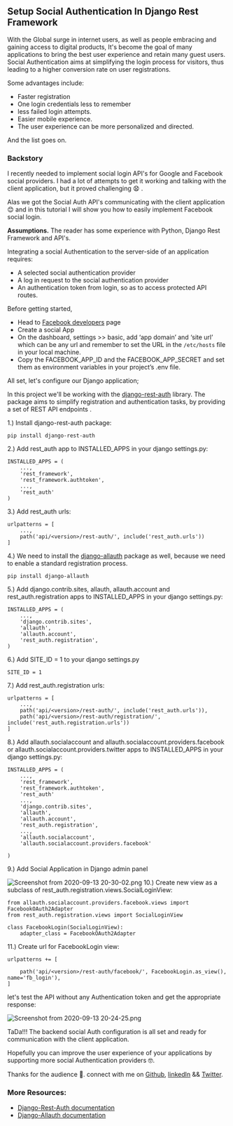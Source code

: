 ## Setup Social Authentication In Django Rest Framework

With the Global surge in internet users, as well as  people embracing and gaining access to digital products, It's become the goal of many applications to bring the best user experience and retain many guest users. 
Social Authentication aims at simplifying the login process for visitors, thus leading to a higher conversion rate on user registrations. 


Some advantages include: 
- Faster registration
- One login credentials less to remember
- less failed login attempts.
- Easier mobile experience.
- The user experience can be more personalized and directed.

And the list goes on.

### Backstory
I recently needed to implement social login API's for Google and Facebook social providers. I had a lot of attempts to get it working and talking with the client application, but it proved challenging 😧 . 

Alas we got the Social Auth API's communicating with the client application 😊 and in this tutorial I will show you how to easily  implement Facebook social login.

**Assumptions.** The reader has some experience with Python, Django Rest Framework and API's. 

Integrating a social Authentication to the  server-side of an application requires:
- A selected social authentication provider
- A  log in request to the social authentication provider
- An authentication token from login, so as to access protected API routes.

Before getting started, 
- Head to [Facebook developers](https://developers.facebook.com/apps/) page
- Create a social App 
- On the dashboard, settings >> basic, add ‘app domain’ and ‘site url’ which can be any url and remember to set the URL in the `/etc/hosts` file in your local machine. 
- Copy the FACEBOOK_APP_ID and the FACEBOOK_APP_SECRET and set them as environment variables in your project’s .env file.

All set, let's configure our Django application;

In this project we'll be working with the [ django-rest-auth](https://django-rest-auth.readthedocs.io/en/latest/introduction.html) library.
The package aims to simplify registration and authentication tasks, by providing a set of REST API endpoints .

1.)   Install  django-rest-auth package:

```
pip install django-rest-auth
```

2.)   Add rest_auth app to INSTALLED_APPS in your django settings.py:

```
INSTALLED_APPS = (
    ...,
    'rest_framework',
    'rest_framework.authtoken',
    ...,
    'rest_auth'
)
```


3.)  Add rest_auth urls:

```
urlpatterns = [
    ...,
    path('api/<version>/rest-auth/', include('rest_auth.urls'))
]

```
4.)  We need to install the [django-allauth](https://django-allauth.readthedocs.io/en/latest/installation.html) package as well, because we need to enable a standard registration process.
```
pip install django-allauth
```
5.)  Add django.contrib.sites, allauth, allauth.account and rest_auth.registration apps to INSTALLED_APPS in your django settings.py:
````
INSTALLED_APPS = (
    ...,
    'django.contrib.sites',
    'allauth',
    'allauth.account',
    'rest_auth.registration',
)
````

6.)  Add SITE_ID = 1 to your django settings.py
```
SITE_ID = 1
```
7.)  Add rest_auth.registration urls:
```
urlpatterns = [
    ...,
    path('api/<version>/rest-auth/', include('rest_auth.urls')),
    path('api/<version>/rest-auth/registration/', include('rest_auth.registration.urls'))
]
```
8.)    Add allauth.socialaccount and allauth.socialaccount.providers.facebook or allauth.socialaccount.providers.twitter apps to INSTALLED_APPS in your django settings.py:

```
INSTALLED_APPS = (
    ...,
    'rest_framework',
    'rest_framework.authtoken',
    'rest_auth'
    ...,
    'django.contrib.sites',
    'allauth',
    'allauth.account',
    'rest_auth.registration',
    ...,
    'allauth.socialaccount',
    'allauth.socialaccount.providers.facebook'

)
```

9.)   Add Social Application in Django admin panel


![Screenshot from 2020-09-13 20-30-02.png](https://cdn.hashnode.com/res/hashnode/image/upload/v1600025625421/fm3FPggTR.png)
10.)   Create new view as a subclass of rest_auth.registration.views.SocialLoginView:

```
from allauth.socialaccount.providers.facebook.views import FacebookOAuth2Adapter
from rest_auth.registration.views import SocialLoginView

class FacebookLogin(SocialLoginView):
    adapter_class = FacebookOAuth2Adapter

```

11.)   Create url for FacebookLogin view:

```
urlpatterns += [
    
    path('api/<version>/rest-auth/facebook/', FacebookLogin.as_view(), name='fb_login'),
]

 ```
let's test the API without any Authentication token and get the appropriate response:


![Screenshot from 2020-09-13 20-24-25.png](https://cdn.hashnode.com/res/hashnode/image/upload/v1600025650883/d1jBBHpGQ.png)

  TaDa!!!  The backend social Auth configuration is all set and ready for communication with the client application. 

 Hopefully you can improve the user experience of your applications by supporting more social Authentication providers 🤓.

 Thanks for the audience 🤗.  connect with me on [Github](https://www.github.com/nextwebb), [linkedIn](https://www.linkedin.com/m/in/peterson-oaikhenah-102645144) && [Twitter](https://www.twitter.com/i_am_nextwebb).

### More Resources:
- [Django-Rest-Auth documentation](https://django-rest-auth.readthedocs.io/en/latest/installation.html)
- [Django-Allauth documentation](https://django-allauth.readthedocs.io/en/latest/installation.html)
